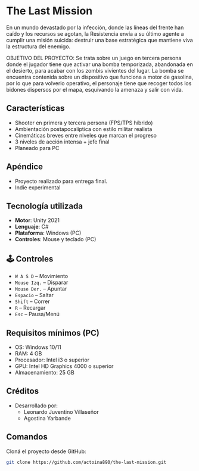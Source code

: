 # The Last Mission
En un mundo devastado por la infección, donde las líneas del frente han caído y los recursos se agotan, la Resistencia envía a su último agente a cumplir una misión suicida: destruir una base estratégica que mantiene viva la estructura del enemigo.

OBJETIVO DEL PROYECTO:
   Se trata sobre un juego en tercera persona donde el jugador tiene que activar una bomba temporizada, abandonada en el desierto, para acabar con los zombis vivientes del lugar. La bomba se encuentra contenida sobre un dispositivo que funciona a motor de gasolina, por lo que para volverlo operativo, el personaje tiene que recoger todos los bidones dispersos por el mapa, esquivando la amenaza y salir con vida.


## Características

- Shooter en primera y tercera persona (FPS/TPS híbrido)
- Ambientación postapocalíptica con estilo militar realista
- Cinemáticas breves entre niveles que marcan el progreso
- 3 niveles de acción intensa + jefe final
- Planeado para PC


## Apéndice

- Proyecto realizado para entrega final.
- Indie experimental


## Tecnología utilizada

- **Motor**: Unity 2021
- **Lenguaje**: C#
- **Plataforma**: Windows (PC)
- **Controles**: Mouse y teclado (PC)


## 🕹️ Controles

- `W A S D` – Movimiento
- `Mouse Izq.` – Disparar
- `Mouse Der.` – Apuntar
- `Espacio` – Saltar
- `Shift` – Correr
- `R` – Recargar
- `Esc` – Pausa/Menú


## Requisitos mínimos (PC)

- OS: Windows 10/11
- RAM: 4 GB
- Procesador: Intel i3 o superior
- GPU: Intel HD Graphics 4000 o superior
- Almacenamiento: 25 GB


## Créditos

- Desarrollado por:
  - Leonardo Juventino Villaseñor
  - Agostina Yarbande


## Comandos
Cloná el proyecto desde GitHub:

```bash
git clone https://github.com/actoina890/the-last-mission.git
